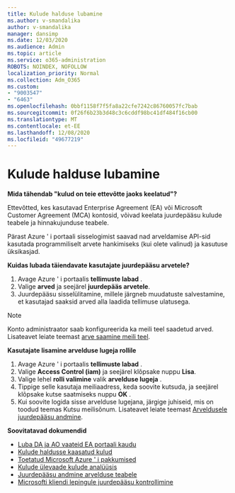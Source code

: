 ```yaml
---
title: Kulude halduse lubamine
ms.author: v-smandalika
author: v-smandalika
manager: dansimp
ms.date: 12/03/2020
ms.audience: Admin
ms.topic: article
ms.service: o365-administration
ROBOTS: NOINDEX, NOFOLLOW
localization_priority: Normal
ms.collection: Adm_O365
ms.custom:
- "9003547"
- "6463"
ms.openlocfilehash: 0bbf1158f7f5fa8a22cfe7242c86760057fc7bab
ms.sourcegitcommit: 0f26f6b23b3d48c3c6cddf98bc41df484f16cb00
ms.translationtype: MT
ms.contentlocale: et-EE
ms.lasthandoff: 12/08/2020
ms.locfileid: "49677219"
---
```

# <a name="enable-cost-management"></a>Kulude halduse lubamine

**Mida tähendab "kulud on teie ettevõtte jaoks keelatud"?**

Ettevõtted, kes kasutavad Enterprise Agreement (EA) või Microsoft Customer Agreement (MCA) kontosid, võivad keelata juurdepääsu kulude teabele ja hinnakujunduse teabele.

Pärast Azure ' i portaali sisselogimist saavad nad arveldamise API-sid kasutada programmiliselt arvete hankimiseks (kui olete valinud) ja kasutuse üksikasjad.

**Kuidas lubada täiendavate kasutajate juurdepääsu arvetele?**

1. Avage Azure ' i portaalis **tellimuste labad** .
2. Valige **arved** ja seejärel **juurdepääs arvetele**.
3. Juurdepääsu sisselülitamine, millele järgneb muudatuste salvestamine, et kasutajad saaksid arved alla laadida tellimuse ulatusega.

> [!NOTE]
> Konto administraator saab konfigureerida ka meili teel saadetud arved. Lisateavet leiate teemast [arve saamine meili teel](https://docs.microsoft.com/azure/cost-management-billing/manage/download-azure-invoice-daily-usage-date?).

**Kasutajate lisamine arvelduse lugeja rollile**

1. Avage Azure ' i portaalis **tellimuste labad** .
2. Valige **Access Control (iam)** ja seejärel klõpsake nuppu **Lisa**.
3. Valige lehel **rolli valimine** valik **arvelduse lugeja** .
4. Tippige selle kasutaja meiliaadress, keda soovite kutsuda, ja seejärel klõpsake kutse saatmiseks nuppu **OK** .
5. Kui soovite logida sisse arvelduse lugejana, järgige juhiseid, mis on toodud teemas Kutsu meilisõnum. Lisateavet leiate teemast [Arveldusele juurdepääsu andmine](https://docs.microsoft.com/azure/cost-management-billing/manage/manage-billing-access?WT.mc_id=Portal-Microsoft_Azure_Support#opt-in).

**Soovitatavad dokumendid**

- [Luba DA ja AO vaateid EA portaali kaudu](https://docs.microsoft.com/azure/cost-management-billing/costs/assign-access-acm-data?WT.mc_id=Portal-Microsoft_Azure_Support#enable-access-to-costs-in-the-ea-portal)
- [Kulude haldusse kaasatud kulud](https://docs.microsoft.com/azure/cost-management-billing/costs/understand-cost-mgt-data?WT.mc_id=Portal-Microsoft_Azure_Support#costs-included-in-cost-management)
- [Toetatud Microsoft Azure ' i pakkumised](https://docs.microsoft.com/azure/cost-management-billing/costs/understand-cost-mgt-data?WT.mc_id=Portal-Microsoft_Azure_Support#supported-microsoft-azure-offers)
- [Kulude ülevaade kulude analüüsis](https://docs.microsoft.com/azure/cost-management-billing/costs/quick-acm-cost-analysis?WT.mc_id=Portal-Microsoft_Azure_Support&tabs=azure-portal#review-costs-in-cost-analysis)
- [Juurdepääsu andmine arvelduse teabele](https://docs.microsoft.com/azure/cost-management-billing/manage/manage-billing-access?WT.mc_id=Portal-Microsoft_Azure_Support)
- [Microsofti kliendi lepingule juurdepääsu kontrollimine](https://docs.microsoft.com/azure/cost-management-billing/manage/download-azure-invoice-daily-usage-date?WT.mc_id=Portal-Microsoft_Azure_Support#check-access-to-a-microsoft-customer-agreement)






